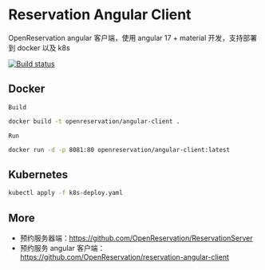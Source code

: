 # Reservation Angular Client

OpenReservation angular 客户端，使用 angular 17 + material 开发，支持部署到 docker 以及 k8s

[![Build status](https://weihanli.visualstudio.com/Pipelines/_apis/build/status/OpenReservation.AngularClient.CI)](https://weihanli.visualstudio.com/Pipelines/_build/latest?definitionId=21)

## Docker

`Build`

```sh
docker build -t openreservation/angular-client .
```

`Run`

```sh
docker run -d -p 8081:80 openreservation/angular-client:latest
```

## Kubernetes

``` bash
kubectl apply -f k8s-deploy.yaml
```

## More

- 预约服务器端：<https://github.com/OpenReservation/ReservationServer>
- 预约服务 angular 客户端：<https://github.com/OpenReservation/reservation-angular-client>
